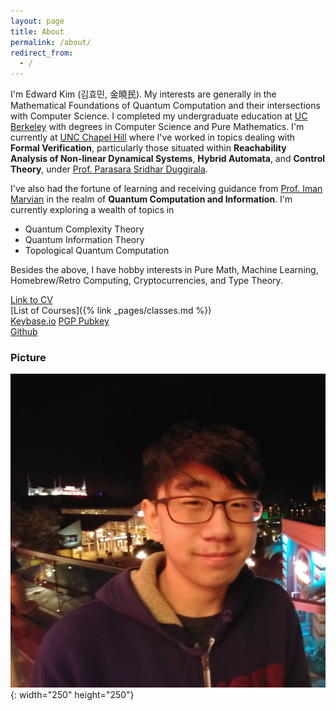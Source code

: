 ```yaml
---
layout: page
title: About
permalink: /about/
redirect_from:
  - /
---
```


 I'm Edward Kim (김효민, 金曉民). My interests are generally in the Mathematical Foundations of Quantum Computation and their intersections with Computer Science. I completed my undergraduate education at [UC Berkeley](https://cs.berkeley.edu/) with degrees in Computer Science and Pure Mathematics. I'm currently at [UNC Chapel Hill](https://cs.unc.edu/) where I've worked in topics dealing with **Formal Verification**, particularly those situated within **Reachability Analysis of Non-linear Dynamical Systems**, **Hybrid Automata**, and **Control Theory**, under [Prof. Parasara Sridhar Duggirala](https://www.cs.unc.edu/~psd/).

 I've also had the fortune of learning and receiving guidance from [Prof. Iman Marvian](https://sites.duke.edu/marvian/) in the realm of **Quantum Computation and Information**. I'm currently exploring a wealth of topics in

  * Quantum Complexity Theory  
  * Quantum Information Theory
  * Topological Quantum Computation

Besides the above, I have hobby interests in Pure Math, Machine Learning, Homebrew/Retro Computing, Cryptocurrencies, and Type Theory.

[Link to CV](https://github.com/ekim1919/CV/blob/master/current/EdwardKimCV.pdf)  
[List of Courses]({% link _pages/classes.md %})  
[Keybase.io](https://keybase.io/ehkim)
[PGP Pubkey](https://keybase.io/ehkim/key.asc)  
[Github](https://github.com/ekim1919)

### Picture

![Profile Picture](/images/profile.jpg){: width="250" height="250"}
